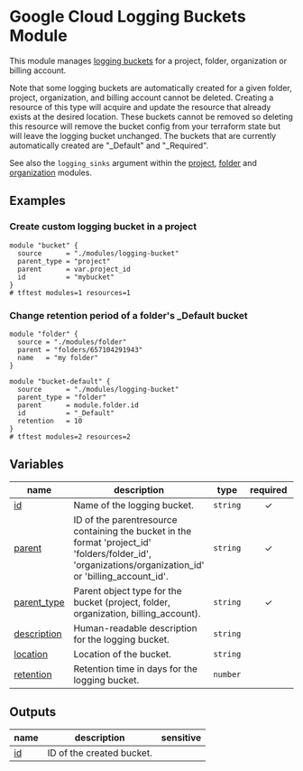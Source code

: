 # Google Cloud Logging Buckets Module

This module manages [logging buckets](https://cloud.google.com/logging/docs/storage#logs-buckets) for a project, folder, organization or billing account.

Note that some logging buckets are automatically created for a given folder, project, organization, and billing account cannot be deleted. Creating a resource of this type will acquire and update the resource that already exists at the desired location. These buckets cannot be removed so deleting this resource will remove the bucket config from your terraform state but will leave the logging bucket unchanged. The buckets that are currently automatically created are "_Default" and "_Required".

See also the `logging_sinks` argument within the [project](../project/), [folder](../folder/) and [organization](../organization) modules.

## Examples

### Create custom logging bucket in a project

```hcl
module "bucket" {
  source      = "./modules/logging-bucket"
  parent_type = "project"
  parent      = var.project_id
  id          = "mybucket"
}
# tftest modules=1 resources=1
```


### Change retention period of a folder's _Default bucket

```hcl
module "folder" {
  source = "./modules/folder"
  parent = "folders/657104291943"
  name   = "my folder"
}

module "bucket-default" {
  source      = "./modules/logging-bucket"
  parent_type = "folder"
  parent      = module.folder.id
  id          = "_Default"
  retention   = 10
}
# tftest modules=2 resources=2
```
<!-- BEGIN TFDOC -->

## Variables

| name | description | type | required | default |
|---|---|:---:|:---:|:---:|
| [id](variables.tf#L23) | Name of the logging bucket. | <code>string</code> | ✓ |  |
| [parent](variables.tf#L34) | ID of the parentresource containing the bucket in the format 'project_id' 'folders/folder_id', 'organizations/organization_id' or 'billing_account_id'. | <code>string</code> | ✓ |  |
| [parent_type](variables.tf#L39) | Parent object type for the bucket (project, folder, organization, billing_account). | <code>string</code> | ✓ |  |
| [description](variables.tf#L17) | Human-readable description for the logging bucket. | <code>string</code> |  | <code>null</code> |
| [location](variables.tf#L28) | Location of the bucket. | <code>string</code> |  | <code>&#34;global&#34;</code> |
| [retention](variables.tf#L44) | Retention time in days for the logging bucket. | <code>number</code> |  | <code>30</code> |

## Outputs

| name | description | sensitive |
|---|---|:---:|
| [id](outputs.tf#L17) | ID of the created bucket. |  |

<!-- END TFDOC -->
